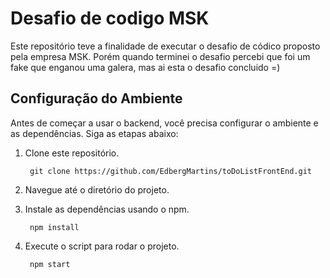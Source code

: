 
# Desafio de codigo MSK

Este repositório teve a finalidade de executar o desafio de códico proposto pela empresa MSK.
Porém quando terminei o desafio percebi que foi um fake que enganou uma galera, mas ai esta o desafio concluido =)

## Configuração do Ambiente

Antes de começar a usar o backend, você precisa configurar o ambiente e as dependências. Siga as etapas abaixo:

1. Clone este repositório.

	    git clone https://github.com/EdbergMartins/toDoListFrontEnd.git

2. Navegue até o diretório do projeto.

3. Instale as dependências usando o npm.

	    npm install

7. Execute o script para rodar o projeto.

	    npm start

